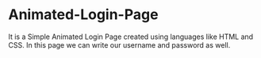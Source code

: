 # Animated-Login-Page
It is a Simple Animated Login Page created using languages like HTML and CSS. In this page we can write our username and password as well.
